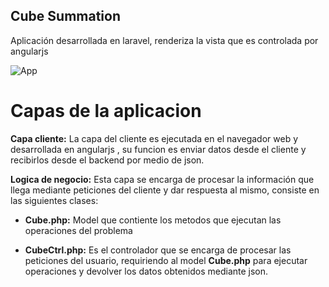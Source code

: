 
Cube Summation
------------------------
Aplicación desarrollada en laravel, renderiza la vista que es controlada por angularjs

![App](https://s23.postimg.org/z6qwstikb/Screen_Shot_2017_01_07_at_8_22_02_PM.png)


Capas de la aplicacion
=======

**Capa cliente:**
La capa del cliente es ejecutada en el navegador web y desarrollada en angularjs , su funcion es enviar datos desde el cliente y recibirlos desde el backend por medio de json.

 **Logica de negocio:**
 Esta capa se encarga de procesar la información que llega mediante peticiones del cliente y dar respuesta al mismo, consiste en las siguientes clases:

 - **Cube.php:** Model que contiente los metodos que ejecutan las operaciones del problema 
 
 - **CubeCtrl.php:** Es el controlador que se encarga de procesar las peticiones del usuario, requiriendo al model **Cube.php** para ejecutar operaciones y devolver los datos obtenidos mediante json.
